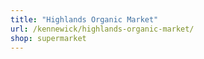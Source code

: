 ```yaml
---
title: "Highlands Organic Market"
url: /kennewick/highlands-organic-market/
shop: supermarket
---
```

